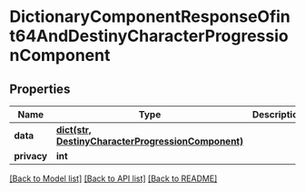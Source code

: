 # DictionaryComponentResponseOfint64AndDestinyCharacterProgressionComponent

## Properties
Name | Type | Description | Notes
------------ | ------------- | ------------- | -------------
**data** | [**dict(str, DestinyCharacterProgressionComponent)**](DestinyCharacterProgressionComponent.md) |  | [optional] 
**privacy** | **int** |  | [optional] 

[[Back to Model list]](../README.md#documentation-for-models) [[Back to API list]](../README.md#documentation-for-api-endpoints) [[Back to README]](../README.md)


